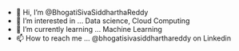 - 👋 Hi, I’m @BhogatiSivaSiddharthaReddy
- 👀 I’m interested in ... Data science, Cloud Computing
- 🌱 I’m currently learning ... Machine Learning
- 📫 How to reach me ... @bhogatisivasiddharthareddy on Linkedin

<!---
BhogatiSivaSiddharthaReddy/BhogatiSivaSiddharthaReddy is a ✨ special ✨ repository because its `README.md` (this file) appears on your GitHub profile.
You can click the Preview link to take a look at your changes.
--->
